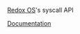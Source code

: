 [Redox OS][1]'s syscall API

[Documentation][2]

[1]: https://github.com/redox-os/redox
[2]: https://docs.rs/redox_syscall

